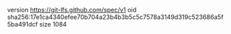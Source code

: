 version https://git-lfs.github.com/spec/v1
oid sha256:17e1ca4340efee70b704a23b4b3b5c5c7578a3149d319c523686a5f5ba491dcf
size 1084
